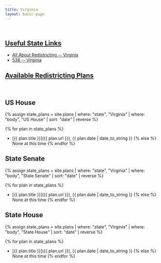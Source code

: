 ```yaml
---
title: Virginia
layout: basic-page
---
```


<br>

<u>Useful State Links</u>
---

- [All About Redistricting -- Virginia](https://redistricting.lls.edu/state/virginia/?cycle=2020&level=Congress&startdate=)
- [538 -- Virginia](https://projects.fivethirtyeight.com/redistricting-2022-maps/virginia/)

<u>Available Redistricting Plans</u>
---

<br>

US House
---
{% assign state_plans = site.plans | where: "state", "Virginia" | where: "body", "US House" | sort: "date" | reverse %}

{% for plan in state_plans %}
- [{{ plan.title }}]({{ plan.url }}), {{ plan.date | date_to_string }}
{% else %}
None at this time
{% endfor %}

State Senate
---
{% assign state_plans = site.plans | where: "state", "Virginia" | where: "body", "State Senate" | sort: "date" | reverse %}

{% for plan in state_plans %}
- [{{ plan.title }}]({{ plan.url }}), {{ plan.date | date_to_string }}
{% else %}
None at this time
{% endfor %}


State House
---
{% assign state_plans = site.plans | where: "state", "Virginia" | where: "body", "State House" | sort: "date" | reverse %}

{% for plan in state_plans %}
- [{{ plan.title }}]({{ plan.url }}), {{ plan.date | date_to_string }}
{% else %}
None at this time
{% endfor %}
